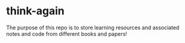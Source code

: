 # think-again

The purpose of this repo is to store learning resources and associated notes and code from different books and papers!
